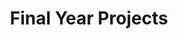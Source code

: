 ---
layout: project_cat
title: Final Year Projects
nav_order: 1
permalink: /4yp/
has_children: true
num_projects: #
parent: Home
has_toc: true
default_thumb_image: https://cepdnaclk.github.io/projects.ce.pdn.ac.lk/data/categories/4yp/thumbnail.jpg
description: This section contains the Final Year Projects done by students as a part of CO421 & CO 425 in their final year
---